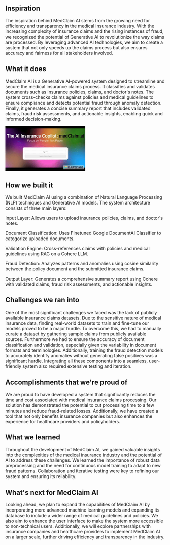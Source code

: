## Inspiration
The inspiration behind MedClaim AI stems from the growing need for efficiency and transparency in the medical insurance industry. With the increasing complexity of insurance claims and the rising instances of fraud, we recognized the potential of Generative AI to revolutionize the way claims are processed. By leveraging advanced AI technologies, we aim to create a system that not only speeds up the claims process but also ensures accuracy and fairness for all stakeholders involved.

## What it does
MedClaim AI is a Generative AI-powered system designed to streamline and secure the medical insurance claims process. It classifies and validates documents such as insurance policies, claims, and doctor's notes. The system cross-checks claims against policies and medical guidelines to ensure compliance and detects potential fraud through anomaly detection. Finally, it generates a concise summary report that includes validated claims, fraud risk assessments, and actionable insights, enabling quick and informed decision-making.


<img src="app/public/prod_gif.gif" width="50%" height="50%"/>



## How we built it
We built MedClaim AI using a combination of Natural Language Processing (NLP) techniques and Generative AI models. The system architecture consists of three main layers:

Input Layer: Allows users to upload insurance policies, claims, and doctor's notes.

Document Classification: Uses Finetuned Google DocumentAI Classifier to categorize uploaded documents.

Validation Engine: Cross-references claims with policies and medical guidelines using RAG on a Cohere LLM.

Fraud Detection: Analyzes patterns and anomalies using cosine similarity between the policy document and the submitted insurance claims.

Output Layer: Generates a comprehensive summary report using Cohere with validated claims, fraud risk assessments, and actionable insights.

## Challenges we ran into
One of the most significant challenges we faced was the lack of publicly available insurance claims datasets. Due to the sensitive nature of medical insurance data, finding real-world datasets to train and fine-tune our models proved to be a major hurdle. To overcome this, we had to manually curate a dataset by gathering sample claims from publicly available sources. Furthermore we had to ensure the accuracy of document classification and validation, especially given the variability in document formats and terminologies. Additionally, training the fraud detection models to accurately identify anomalies without generating false positives was a significant hurdle. Integrating all these components into a seamless, user-friendly system also required extensive testing and iteration.

## Accomplishments that we're proud of
We are proud to have developed a system that significantly reduces the time and cost associated with medical insurance claims processing. Our solution has demonstrated the potential to cut processing time to a few minutes and reduce fraud-related losses. Additionally, we have created a tool that not only benefits insurance companies but also enhances the experience for healthcare providers and policyholders.

## What we learned
Throughout the development of MedClaim AI, we gained valuable insights into the complexities of the medical insurance industry and the potential of AI to address these challenges. We learned the importance of robust data preprocessing and the need for continuous model training to adapt to new fraud patterns. Collaboration and iterative testing were key to refining our system and ensuring its reliability.

## What's next for MedClaim AI
Looking ahead, we plan to expand the capabilities of MedClaim AI by incorporating more advanced machine learning models and expanding its database to include a wider range of medical guidelines and policies. We also aim to enhance the user interface to make the system more accessible to non-technical users. Additionally, we will explore partnerships with insurance companies and healthcare providers to implement MedClaim AI on a larger scale, further driving efficiency and transparency in the industry.

